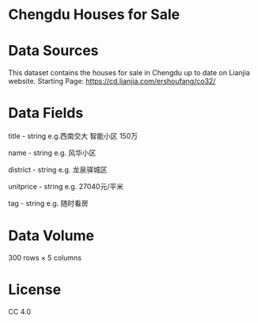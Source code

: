 # Chengdu Houses for Sale
# Data Sources
  This dataset contains the houses for sale in Chengdu up to date on Lianjia website.
  Starting Page: https://cd.lianjia.com/ershoufang/co32/
# Data Fields
   title - string e.g.西南交大 智能小区 150万  
   
   name - string e.g. 风华小区  
   
   district - string e.g. 龙泉驿城区
   
   unitprice - string e.g. 27040元/平米
   
   tag - string e.g. 随时看房
  
# Data Volume
  300 rows × 5 columns
# License
  CC 4.0
